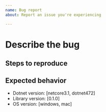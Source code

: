 ```yaml
---
name: Bug report
about: Report an issue you're experiencing

---
```


# Describe the bug

<!-- A description of what the bug is. -->

## Steps to reproduce

<!-- Enumerate the steps to reproduce the error, if necessary. -->

## Expected behavior

<!-- What you expected to happen? -->

- Dotnet version: [netcore3.1, dotnet472]
- Library version: [0.1.0]
- OS version: [windows, mac]
